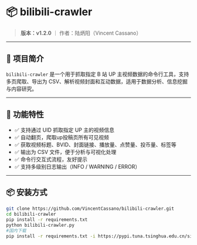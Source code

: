 # 📦 bilibili-crawler

> **版本：v1.2.0** ｜ 作者：陆炳阳（Vincent Cassano）  

---

## 🧩 项目简介

`bilibili-crawler` 是一个用于抓取指定 B 站 UP 主视频数据的命令行工具，支持多页爬取、导出为 CSV、解析视频封面和互动数据，适用于数据分析、信息挖掘与内容研究。

---

## 🚀 功能特性

- ✅ 支持通过 UID 抓取指定 UP 主的视频信息
- ✅ 自动翻页，爬取up投稿页所有可见视频
- ✅ 获取视频标题、BVID、封面链接、播放量、点赞量、投币量、标签等
- ✅ 输出为 CSV 文件，便于分析与可视化处理
- ✅ 命令行交互式流程，友好提示
- ✅ 支持多级别日志输出（INFO / WARNING / ERROR）

---

## 📦 安装方式

```bash
git clone https://github.com/VincentCassano/bilibili-crawler.git
cd bilibili-crawler
pip install -r requirements.txt
python bilibili-crawler.py
#国内下载
pip install -r requirements.txt -i https://pypi.tuna.tsinghua.edu.cn/simple
```